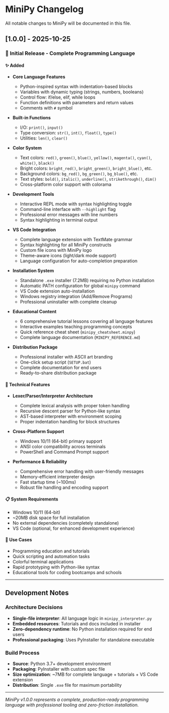 # MiniPy Changelog

All notable changes to MiniPy will be documented in this file.

## [1.0.0] - 2025-10-25

### 🎉 **Initial Release - Complete Programming Language**

#### ✨ **Added**
- **Core Language Features**
  - Python-inspired syntax with indentation-based blocks
  - Variables with dynamic typing (strings, numbers, booleans)
  - Control flow: if/else, elif, while loops
  - Function definitions with parameters and return values
  - Comments with `#` symbol

- **Built-in Functions**
  - I/O: `print()`, `input()`
  - Type conversion: `str()`, `int()`, `float()`, `type()`
  - Utilities: `len()`, `clear()`

- **Color System**
  - Text colors: `red()`, `green()`, `blue()`, `yellow()`, `magenta()`, `cyan()`, `white()`, `black()`
  - Bright colors: `bright_red()`, `bright_green()`, `bright_blue()`, etc.
  - Background colors: `bg_red()`, `bg_green()`, `bg_blue()`, etc.
  - Text styles: `bold()`, `italic()`, `underline()`, `strikethrough()`, `dim()`
  - Cross-platform color support with colorama

- **Development Tools**
  - Interactive REPL mode with syntax highlighting toggle
  - Command-line interface with `--highlight` flag
  - Professional error messages with line numbers
  - Syntax highlighting in terminal output

- **VS Code Integration**
  - Complete language extension with TextMate grammar
  - Syntax highlighting for all MiniPy constructs
  - Custom file icons with MiniPy logo
  - Theme-aware icons (light/dark mode support)
  - Language configuration for auto-completion preparation

- **Installation System**
  - Standalone `.exe` installer (7.2MB) requiring no Python installation
  - Automatic PATH configuration for global `minipy` command
  - VS Code extension auto-installation
  - Windows registry integration (Add/Remove Programs)
  - Professional uninstaller with complete cleanup

- **Educational Content**
  - 6 comprehensive tutorial lessons covering all language features
  - Interactive examples teaching programming concepts
  - Quick reference cheat sheet (`minipy_cheatsheet.minpy`)
  - Complete language documentation (`MINIPY_REFERENCE.md`)

- **Distribution Package**
  - Professional installer with ASCII art branding
  - One-click setup script (`SETUP.bat`)
  - Complete documentation for end users
  - Ready-to-share distribution package

#### 🔧 **Technical Features**
- **Lexer/Parser/Interpreter Architecture**
  - Complete lexical analysis with proper token handling
  - Recursive descent parser for Python-like syntax
  - AST-based interpreter with environment scoping
  - Proper indentation handling for block structures

- **Cross-Platform Support**
  - Windows 10/11 (64-bit) primary support
  - ANSI color compatibility across terminals
  - PowerShell and Command Prompt support

- **Performance & Reliability**
  - Comprehensive error handling with user-friendly messages
  - Memory-efficient interpreter design
  - Fast startup time (~100ms)
  - Robust file handling and encoding support

#### 📋 **System Requirements**
- Windows 10/11 (64-bit)
- ~20MB disk space for full installation
- No external dependencies (completely standalone)
- VS Code (optional, for enhanced development experience)

#### 🎯 **Use Cases**
- Programming education and tutorials
- Quick scripting and automation tasks
- Colorful terminal applications
- Rapid prototyping with Python-like syntax
- Educational tools for coding bootcamps and schools

---

## **Development Notes**

### Architecture Decisions
- **Single-file interpreter**: All language logic in `minipy_interpreter.py`
- **Embedded resources**: Tutorials and docs included in installer
- **Zero-dependency runtime**: No Python installation required for end users
- **Professional packaging**: Uses PyInstaller for standalone executable

### Build Process
- **Source**: Python 3.7+ development environment
- **Packaging**: PyInstaller with custom spec file
- **Size optimization**: ~7MB for complete language + tutorials + VS Code extension
- **Distribution**: Single `.exe` file for maximum portability

---

*MiniPy v1.0.0 represents a complete, production-ready programming language with professional tooling and zero-friction installation.*